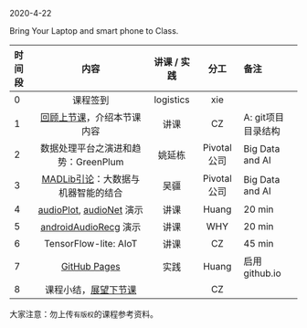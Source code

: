 2020-4-22

Bring Your Laptop and smart phone  to Class. 

|时间段  |  内容    | 讲课 / 实践     |  分工  |  备注       |
| :---  |  :----:    |   :----:    |    :----:    |:--- |
|   0   |  课程签到     |  logistics   |     xie     |        |
|   1   |  [回顾上节课](../../Schedule/WW9/WW9-Plan.md)，介绍本节课内容     |  讲课    |     CZ     |   A: git项目目录结构     |
|   2   |  数据处理平台之演进和趋势：GreenPlum     |   姚延栋        |  Pivotal公司          | Big Data and AI|
|   3   |  [MADLib引论](9MADLib引论.pdf)：大数据与机器智能的结合   |   吴疆        |  Pivotal公司             | Big Data and AI|
|   4   |  [audioPlot](https://github.com/saturn-lab/audioPlot), [audioNet](https://github.com/saturn-lab/audioNet) 演示    | 讲课  | Huang |  20 min |
|   5   |  [androidAudioRecg](https://github.com/saturn-lab/androidAudioRecg) 演示   | 讲课  | WHY |  20 min  |
|   6   |  TensorFlow-lite: AIoT     | 讲课  |  CZ | 45 min  |
|   7   |  [GitHub Pages](https://pages.github.com/)    |   实践  |    Huang     |  启用github.io  |
|   8   |  课程小结，[展望下节课](../WW11/WW11-Plan.md)   |     |  CZ |   |




大家注意：勿上传``有版权``的课程参考资料。


